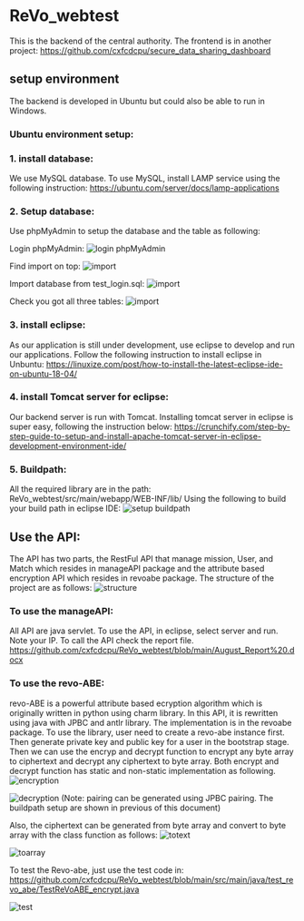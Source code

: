 # ReVo_webtest

This is the backend of the central authority. The frontend is in another project:
https://github.com/cxfcdcpu/secure_data_sharing_dashboard

## setup environment
The backend is developed in Ubuntu but could also be able to run in Windows.

### Ubuntu environment setup:
 ### 1. install database: 
 We use MySQL database. To use MySQL, install LAMP service using the following instruction:
    https://ubuntu.com/server/docs/lamp-applications
    
 ### 2. Setup database:
 Use phpMyAdmin to setup the database and the table as following:
 
 Login phpMyAdmin:
  ![login phpMyAdmin](https://github.com/cxfcdcpu/ReVo_webtest/blob/main/phpMyAdmin.png)
 
 Find import on top:
 ![import](https://github.com/cxfcdcpu/ReVo_webtest/blob/main/phpMyAdmin_2.png)
 
 Import database from test_login.sql:
 ![import](https://github.com/cxfcdcpu/ReVo_webtest/blob/main/phpMyAdmin_3.png)
 
 Check you got all three tables:
 ![import](https://github.com/cxfcdcpu/ReVo_webtest/blob/main/phpMyAdmin_4.png)
 
    
 ### 3. install eclipse:
 As our application is still under development, use eclipse to develop and run our applications. Follow the following instruction to install eclipse in Unbuntu:
    https://linuxize.com/post/how-to-install-the-latest-eclipse-ide-on-ubuntu-18-04/
    
 ### 4. install Tomcat server for eclipse:
 Our backend server is run with Tomcat. Installing tomcat server in eclipse is super easy, following the instruction below:
    https://crunchify.com/step-by-step-guide-to-setup-and-install-apache-tomcat-server-in-eclipse-development-environment-ide/
    
 ### 5. Buildpath:
 All the required library are in the path: 
    ReVo_webtest/src/main/webapp/WEB-INF/lib/
 Using the following to build your build path in eclipse IDE:
 ![setup buildpath](https://github.com/cxfcdcpu/ReVo_webtest/blob/main/buildPath.png)
 
 
## Use the API:
The API has two parts, the RestFul API that manage mission, User, and Match which resides in manageAPI package and the attribute based encryption API which resides in revoabe package. The structure of the project are as follows:
![structure](https://github.com/cxfcdcpu/ReVo_webtest/blob/main/structure.png)

### To use the manageAPI:
All API are java servlet. To use the API, in eclipse, select server and run. Note your IP. To call the API check the report file. 
https://github.com/cxfcdcpu/ReVo_webtest/blob/main/August_Report%20.docx

### To use the revo-ABE:
revo-ABE is a powerful attribute based ecryption algorithm which is originally written in python using charm library. In this API, it is rewritten using java with JPBC and antlr library. The implementation is in the revoabe package. To use the library, user need to create a revo-abe instance first. Then generate private key and public key for a user in the bootstrap stage. Then we can use the encryp and decrypt function to encrypt any byte array to ciphertext and decrypt any ciphertext to byte array. Both encrypt and decrypt function has static and non-static implementation as following. 
![encryption](https://github.com/cxfcdcpu/ReVo_webtest/blob/main/encrypt.png)

![decryption](https://github.com/cxfcdcpu/ReVo_webtest/blob/main/decrypt.png)
(Note: pairing can be generated using JPBC pairing. The buildpath setup are shown in previous of this document)

Also, the ciphertext can be generated from byte array and convert to byte array with the class function as follows:
![totext](https://github.com/cxfcdcpu/ReVo_webtest/blob/main/toCipherText.png)

![toarray](https://github.com/cxfcdcpu/ReVo_webtest/blob/main/toByteArray.png)

To test the Revo-abe, just use the test code in:
https://github.com/cxfcdcpu/ReVo_webtest/blob/main/src/main/java/test_revo_abe/TestReVoABE_encrypt.java

![test](https://github.com/cxfcdcpu/ReVo_webtest/blob/main/testEncrypt.png)




 
 
